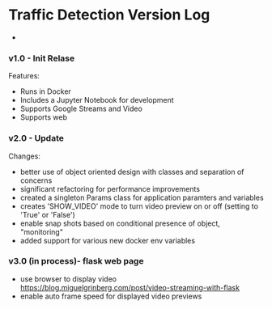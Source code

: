 # Traffic Detection Version Log
-
### v1.0 - Init Relase

Features:

* Runs in Docker
* Includes a Jupyter Notebook for development
* Supports Google Streams and Video
* Supports web

### v2.0 - Update

Changes:

* better use of object oriented design with classes and separation of concerns
* significant refactoring for performance improvements
* created a singleton Params class for application paramters and variables
* creates 'SHOW_VIDEO' mode to turn video preview on or off (setting to 'True' or 'False')
* enable snap shots based on conditional presence of object, "monitoring"
* added support for various new docker env variables 

### v3.0 (in process)- flask web page

* use browser to display video
https://blog.miguelgrinberg.com/post/video-streaming-with-flask
* enable auto frame speed for displayed video previews
